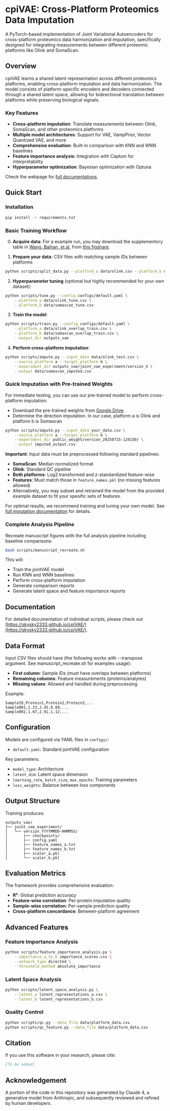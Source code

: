 # cpiVAE: Cross-Platform Proteomics Data Imputation

A PyTorch-based implementation of Joint Variational Autoencoders for cross-platform proteomics data harmonization and imputation, specifically designed for integrating measurements between different proteomic platforms like Olink and SomaScan.

## Overview

cpiVAE learns a shared latent representation across different proteomics platforms, enabling cross-platform imputation and data harmonization. The model consists of platform-specific encoders and decoders connected through a shared latent space, allowing for bidirectional translation between platforms while preserving biological signals.

### Key Features

- **Cross-platform imputation**: Translate measurements between Olink, SomaScan, and other proteomics platforms
- **Multiple model architectures**: Support for VAE, VampPrior, Vector Quantized VAE, and more
- **Comprehensive evaluation**: Built-in comparison with KNN and WNN baselines
- **Feature importance analysis**: Integration with Captum for interpretability
- **Hyperparameter optimization**: Bayesian optimization with Optuna

Check the webpage for [full documentations](https://skysky2333.github.io/cpiVAE/).

## Quick Start

### Installation

```bash
pip install -r requirements.txt
```

### Basic Training Workflow

0. **Acquire data**: For a example run, you may download the supplementory table in [Wang, Baihan, et al.](https://www.nature.com/articles/s41467-025-56935-2#data-availability) from [this figshare](https://figshare.com/articles/dataset/CKB_Olink_SomaScan_overlapping_proteins/27931350).

1. **Prepare your data**: CSV files with matching sample IDs between platforms
```bash
python scripts/split_data.py --platform_a data/olink.csv --platform_b data/somascan.csv --output_dir data/
```

2. **Hyperparameter tuning** (optional but highly recommended for your own dataset):
```bash
python scripts/tune.py --config configs/default.yaml \
    --platform_a data/olink_tune.csv \
    --platform_b data/somascan_tune.csv
```

3. **Train the model**:
```bash
python scripts/train.py --config configs/default.yaml \
    --platform_a data/olink_overlap_train.csv \
    --platform_b data/somascan_overlap_train.csv \
    --output_dir outputs_vae
```

4. **Perform cross-platform imputation**:
```bash
python scripts/impute.py --input_data data/olink_test.csv \
    --source_platform a --target_platform b \
    --experiment_dir outputs_vae/joint_vae_experiment/version_X \
    --output data/somascan_imputed.csv
```

### Quick Imputation with Pre-trained Weights

For immediate testing, you can use our pre-trained model to perform cross-platform imputation:
- Download the pre-trained weights from [Google Drive](https://drive.google.com/drive/folders/1u5j3JBGjkvZrRHIDL3u1YNTqFM2JoTIO?usp=sharing).
- Determine the direction imputation. In our case, platform a is Olink and platform b is Somascan

```bash
python scripts/impute.py --input_data your_data.csv \
    --source_platform a --target_platform b \
    --experiment_dir public_weight/version_20250715-124150/ \
    --output imputed_output.csv
```

**Important**: Input data must be preprocessed following standard pipelines:
- **SomaScan**: Median normalized format
- **Olink**: Standard QC pipeline
- **Both platforms**: Log2 transformed and z-standardized feature-wise
- **Features**: Must match those in `feature_names.pkl` (no missing features allowed)
- Alternatively, you may subset and retrained the model from the provided example dataset to fit your spesific sets of features.

For optimal results, we recommend training and tuning your own model. See [full imputation documentation](https://skysky2333.github.io/cpiVAE/impute) for details.

### Complete Analysis Pipeline

Recreate manuscript figures with the full analysis pipeline including baseline comparisons:

```bash
bash scripts/manuscript_recreate.sh
```

This will:
- Train the jointVAE model
- Run KNN and WNN baselines
- Perform cross-platform imputation
- Generate comparison reports
- Generate latent space and feature importance reports


## Documentation

For detailed documentation of individual scripts, please check out [https://skysky2333.github.io/cpiVAE/](https://skysky2333.github.io/cpiVAE/).




## Data Format

Input CSV files should have (the following works with --transpose argument. See manuscript_recreate.sh for examples usage):
- **First column**: Sample IDs (must have overlaps between platforms)
- **Remaining columns**: Feature measurements (proteins/analytes)
- **Missing values**: Allowed and handled during preprocessing

Example:
```
SampleID,Protein1,Protein2,Protein3,...
Sample001,1.23,2.45,0.89,...
Sample002,1.67,2.91,1.12,...
```

## Configuration

Models are configured via YAML files in `configs/`:
- `default.yaml`: Standard jointVAE configuration

Key parameters:
- `model_type`: Architecture
- `latent_dim`: Latent space dimension
- `learning_rate`, `batch_size`, `max_epochs`: Training parameters
- `loss_weights`: Balance between loss components

## Output Structure

Training produces:
```
outputs_vae/
├── joint_vae_experiment/
│   └── version_YYYYMMDD-HHMMSS/
│       ├── checkpoints/
│       ├── config.yaml
│       ├── feature_names_a.txt
│       ├── feature_names_b.txt
│       ├── scaler_a.pkl
│       └── scaler_b.pkl
```

## Evaluation Metrics

The framework provides comprehensive evaluation:
- **R²**: Global prediction accuracy
- **Feature-wise correlation**: Per-protein imputation quality  
- **Sample-wise correlation**: Per-sample prediction quality
- **Cross-platform concordance**: Between-platform agreement

## Advanced Features

### Feature Importance Analysis
```bash
python scripts/feature_importance_analysis.py \
    --importance_a_to_b importance_scores.csv \
    --network_type directed \
    --threshold_method absolute_importance
```

### Latent Space Analysis
```bash
python scripts/latent_space_analysis.py \
    --latent_a latent_representations_a.csv \
    --latent_b latent_representations_b.csv
```

### Quality Control
```bash
python scripts/qc.py --data_file data/platform_data.csv
python scripts/qc_feature.py --data_file data/platform_data.csv
```

## Citation

If you use this software in your research, please cite:

```bibtex
[To be added]
```

## Acknowledgement

A portion of the code in this repository was generated by Claude 4, a generative model from Anthropic, and subsequently reviewed and refined by human developers.
